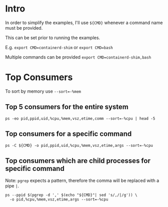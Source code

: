 # Intro
In order to simplify the examples, I'll use `${CMD}` whenever a command name must be provided.

This can be set prior to running the examples.

E.g. `export CMD=containerd-shim` or `export CMD=bash`

Multiple commands can be provided `export CMD=containerd-shim,bash`

# Top Consumers
To sort by memory use `--sort=-%mem`

## Top 5 consumers for the entire system
```
ps -eo pid,ppid,uid,%cpu,%mem,vsz,etime,comm --sort=-%cpu | head -5
```

## Top consumers for a specific command
```
ps -C ${CMD} -o pid,ppid,uid,%cpu,%mem,vsz,etime,args --sort=-%cpu
```

## Top consumers which are child processes for specific command
Note: `pgrep` expects a pattern, therefore the comma will be replaced with a pipe `|`.

```
ps --ppid $(pgrep -d ',' $(echo "${CMD}"| sed 's/,/|/g')) \
  -o pid,%cpu,%mem,vsz,etime,args --sort=-%cpu
```